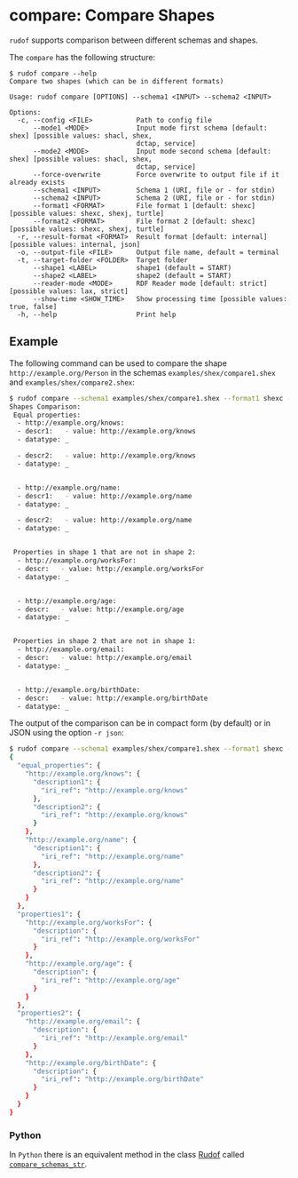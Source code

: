 # compare: Compare Shapes 

`rudof` supports comparison between different schemas and shapes.

The `compare` has the following structure:

```
$ rudof compare --help
Compare two shapes (which can be in different formats)

Usage: rudof compare [OPTIONS] --schema1 <INPUT> --schema2 <INPUT>

Options:
  -c, --config <FILE>           Path to config file
      --mode1 <MODE>            Input mode first schema [default: shex] [possible values: shacl, shex,
                                dctap, service]
      --mode2 <MODE>            Input mode second schema [default: shex] [possible values: shacl, shex,
                                dctap, service]
      --force-overwrite         Force overwrite to output file if it already exists
      --schema1 <INPUT>         Schema 1 (URI, file or - for stdin)
      --schema2 <INPUT>         Schema 2 (URI, file or - for stdin)
      --format1 <FORMAT>        File format 1 [default: shexc] [possible values: shexc, shexj, turtle]
      --format2 <FORMAT>        File format 2 [default: shexc] [possible values: shexc, shexj, turtle]
  -r, --result-format <FORMAT>  Result format [default: internal] [possible values: internal, json]
  -o, --output-file <FILE>      Output file name, default = terminal
  -t, --target-folder <FOLDER>  Target folder
      --shape1 <LABEL>          shape1 (default = START)
      --shape2 <LABEL>          shape2 (default = START)
      --reader-mode <MODE>      RDF Reader mode [default: strict] [possible values: lax, strict]
      --show-time <SHOW_TIME>   Show processing time [possible values: true, false]
  -h, --help                    Print help
```

## Example

The following command can be used to compare the shape `http://example.org/Person` in the schemas `examples/shex/compare1.shex` and `examples/shex/compare2.shex`:

```sh
$ rudof compare --schema1 examples/shex/compare1.shex --format1 shexc --mode1 shex --schema2 examples/shex/compare2.shex --format2 shexc --mode2 shex --shape1 "http://example.org/Person" --shape2 "http://example.org/Person"
Shapes Comparison:
 Equal properties:
  - http://example.org/knows: 
  - descr1:   - value: http://example.org/knows
  - datatype: _

  - descr2:   - value: http://example.org/knows
  - datatype: _


  - http://example.org/name: 
  - descr1:   - value: http://example.org/name
  - datatype: _

  - descr2:   - value: http://example.org/name
  - datatype: _


 Properties in shape 1 that are not in shape 2:
  - http://example.org/worksFor: 
  - descr:   - value: http://example.org/worksFor
  - datatype: _


  - http://example.org/age: 
  - descr:   - value: http://example.org/age
  - datatype: _


 Properties in shape 2 that are not in shape 1:
  - http://example.org/email: 
  - descr:   - value: http://example.org/email
  - datatype: _


  - http://example.org/birthDate: 
  - descr:   - value: http://example.org/birthDate
  - datatype: _
```

The output of the comparison can be in compact form (by default) or in JSON using the option `-r json`:

```sh
$ rudof compare --schema1 examples/shex/compare1.shex --format1 shexc --mode1 shex --schema2 examples/shex/compare2.shex --format2 shexc --mode2 shex --shape1 "http://example.org/Person" --shape2 "http://example.org/Person" -r json
{
  "equal_properties": {
    "http://example.org/knows": {
      "description1": {
        "iri_ref": "http://example.org/knows"
      },
      "description2": {
        "iri_ref": "http://example.org/knows"
      }
    },
    "http://example.org/name": {
      "description1": {
        "iri_ref": "http://example.org/name"
      },
      "description2": {
        "iri_ref": "http://example.org/name"
      }
    }
  },
  "properties1": {
    "http://example.org/worksFor": {
      "description": {
        "iri_ref": "http://example.org/worksFor"
      }
    },
    "http://example.org/age": {
      "description": {
        "iri_ref": "http://example.org/age"
      }
    }
  },
  "properties2": {
    "http://example.org/email": {
      "description": {
        "iri_ref": "http://example.org/email"
      }
    },
    "http://example.org/birthDate": {
      "description": {
        "iri_ref": "http://example.org/birthDate"
      }
    }
  }
}
```

### Python

In `Python` there is an equivalent method in the class [Rudof](https://pyrudof.readthedocs.io/en/latest/library.html#rudof) called [`compare_schemas_str`](https://pyrudof.readthedocs.io/en/latest/library.html#pyrudof.Rudof.compare_schemas_str).
